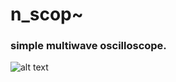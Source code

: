 # n_scop~
### simple multiwave oscilloscope.
![alt text](https://github.com/nioelumijkee/n_scop/image/screen.png?raw=true "screen")
